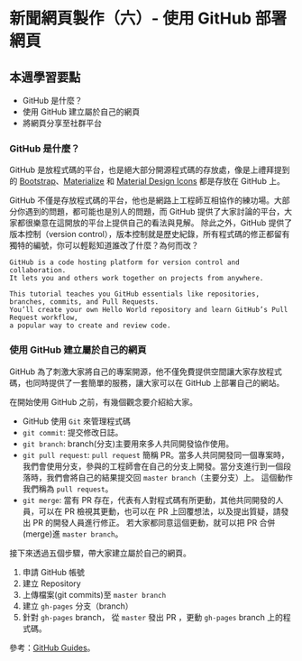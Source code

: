 # 新聞網頁製作（六）- 使用 GitHub 部署網頁
## 本週學習要點
- GitHub 是什麼？
- 使用 GitHub 建立屬於自己的網頁
- 將網頁分享至社群平台


### GitHub 是什麼？
GitHub 是放程式碼的平台，也是絕大部分開源程式碼的存放處，像是上禮拜提到的 [Bootstrap](https://github.com/twbs/bootstrap)、[Materialize](https://github.com/Dogfalo/materialize) 和 
[Material Design Icons](https://github.com/google/material-design-icons) 都是存放在 GitHub 上。

GitHub 不僅是存放程式碼的平台，他也是網路上工程師互相協作的練功場。大部分你遇到的問題，都可能也是別人的問題，而 GitHub 提供了大家討論的平台，大家都很樂意在這開放的平台上提供自己的看法與見解。
除此之外，GitHub 提供了版本控制（version control），版本控制就是歷史紀錄，所有程式碼的修正都留有獨特的編號，你可以輕鬆知道誰改了什麼？為何而改？

```
GitHub is a code hosting platform for version control and collaboration.
It lets you and others work together on projects from anywhere.

This tutorial teaches you GitHub essentials like repositories, branches, commits, and Pull Requests.
You’ll create your own Hello World repository and learn GitHub’s Pull Request workflow,
a popular way to create and review code.
```



### 使用 GitHub 建立屬於自己的網頁
GitHub 為了刺激大家將自己的專案開源，他不僅免費提供空間讓大家存放程式碼，也同時提供了一套簡單的服務，讓大家可以在 GitHub 上部署自己的網站。

在開始使用 GitHub 之前，有幾個觀念要介紹給大家。
- GitHub 使用 `Git` 來管理程式碼
- `git commit`: 提交修改日誌。
- `git branch`: branch(分支)主要用來多人共同開發協作使用。
- `git pull request`: `pull request` 簡稱 PR。當多人共同開發同一個專案時，我們會使用分支，參與的工程師會在自己的分支上開發。當分支進行到一個段落時，我們會將自己的結果提交回 `master branch`（主要分支）上。
這個動作我們稱為 `pull request`。
- `git merge`: 當有 PR 存在，代表有人對程式碼有所更動，其他共同開發的人員，可以在 PR 檢視其更動，也可以在 PR 上回覆想法，以及提出質疑，請發出 PR 的開發人員進行修正。
若大家都同意這個更動，就可以把 PR 合併(merge)進 `master branch`。


接下來透過五個步驟，帶大家建立屬於自己的網頁。

1. 申請 GitHub 帳號
2. 建立 Repository
3. 上傳檔案(git commits)至 `master branch`
4. 建立 `gh-pages` 分支（branch）
5. 針對 `gh-pages` branch， 從 `master` 發出 PR ，更動 `gh-pages` branch 上的程式碼。

參考：[GitHub Guides](https://guides.github.com/activities/hello-world/)。
